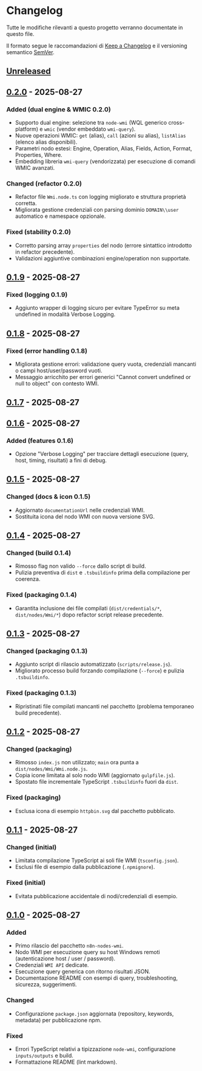 # Changelog

Tutte le modifiche rilevanti a questo progetto verranno documentate in questo file.

Il formato segue le raccomandazioni di [Keep a Changelog](https://keepachangelog.com/it/1.1.0/) e il versioning semantico [SemVer](https://semver.org/lang/it/).

## [Unreleased]

## [0.2.0] - 2025-08-27

### Added (dual engine & WMIC 0.2.0)

- Supporto dual engine: selezione tra `node-wmi` (WQL generico cross-platform) e `wmic` (vendor embeddato `wmi-query`).
- Nuove operazioni WMIC: `get` (alias), `call` (azioni su alias), `listAlias` (elenco alias disponibili).
- Parametri nodo estesi: Engine, Operation, Alias, Fields, Action, Format, Properties, Where.
- Embedding libreria `wmi-query` (vendorizzata) per esecuzione di comandi WMIC avanzati.

### Changed (refactor 0.2.0)

- Refactor file `Wmi.node.ts` con logging migliorato e struttura proprietà corretta.
- Migliorata gestione credenziali con parsing dominio `DOMAIN\\user` automatico e namespace opzionale.

### Fixed (stability 0.2.0)

- Corretto parsing array `properties` del nodo (errore sintattico introdotto in refactor precedente).
- Validazioni aggiuntive combinazioni engine/operation non supportate.

## [0.1.9] - 2025-08-27

### Fixed (logging 0.1.9)

- Aggiunto wrapper di logging sicuro per evitare TypeError su meta undefined in modalità Verbose Logging.

## [0.1.8] - 2025-08-27

### Fixed (error handling 0.1.8)

- Migliorata gestione errori: validazione query vuota, credenziali mancanti o campi host/user/password vuoti.
- Messaggio arricchito per errori generici "Cannot convert undefined or null to object" con contesto WMI.

## [0.1.7] - 2025-08-27

## [0.1.6] - 2025-08-27

### Added (features 0.1.6)

- Opzione "Verbose Logging" per tracciare dettagli esecuzione (query, host, timing, risultati) a fini di debug.

## [0.1.5] - 2025-08-27

### Changed (docs & icon 0.1.5)

- Aggiornato `documentationUrl` nelle credenziali WMI.
- Sostituita icona del nodo WMI con nuova versione SVG.

## [0.1.4] - 2025-08-27

### Changed (build 0.1.4)

- Rimosso flag non valido `--force` dallo script di build.
- Pulizia preventiva di `dist` e `.tsbuildinfo` prima della compilazione per coerenza.

### Fixed (packaging 0.1.4)

- Garantita inclusione dei file compilati (`dist/credentials/*`, `dist/nodes/Wmi/*`) dopo refactor script release precedente.

## [0.1.3] - 2025-08-27

### Changed (packaging 0.1.3)

- Aggiunto script di rilascio automatizzato (`scripts/release.js`).
- Migliorato processo build forzando compilazione (`--force`) e pulizia `.tsbuildinfo`.

### Fixed (packaging 0.1.3)

- Ripristinati file compilati mancanti nel pacchetto (problema temporaneo build precedente).

## [0.1.2] - 2025-08-27

### Changed (packaging)

- Rimosso `index.js` non utilizzato; `main` ora punta a `dist/nodes/Wmi/Wmi.node.js`.
- Copia icone limitata al solo nodo WMI (aggiornato `gulpfile.js`).
- Spostato file incrementale TypeScript `.tsbuildinfo` fuori da `dist`.

### Fixed (packaging)

- Esclusa icona di esempio `httpbin.svg` dal pacchetto pubblicato.


## [0.1.1] - 2025-08-27

### Changed (initial)

- Limitata compilazione TypeScript ai soli file WMI (`tsconfig.json`).
- Esclusi file di esempio dalla pubblicazione (`.npmignore`).

### Fixed (initial)

- Evitata pubblicazione accidentale di nodi/credenziali di esempio.

## [0.1.0] - 2025-08-27

### Added

- Primo rilascio del pacchetto `n8n-nodes-wmi`.
- Nodo WMI per esecuzione query su host Windows remoti (autenticazione host / user / password).
- Credenziali `WMI API` dedicate.
- Esecuzione query generica con ritorno risultati JSON.
- Documentazione README con esempi di query, troubleshooting, sicurezza, suggerimenti.

### Changed

- Configurazione `package.json` aggiornata (repository, keywords, metadata) per pubblicazione npm.

### Fixed

- Errori TypeScript relativi a tipizzazione `node-wmi`, configurazione `inputs/outputs` e build.
- Formattazione README (lint markdown).

[Unreleased]: https://github.com/zampierid4p/n8n-nodes-wmi/compare/v0.2.0...HEAD
[0.2.0]: https://github.com/zampierid4p/n8n-nodes-wmi/compare/v0.1.9...v0.2.0
[0.1.9]: https://github.com/zampierid4p/n8n-nodes-wmi/compare/v0.1.8...v0.1.9
[0.1.8]: https://github.com/zampierid4p/n8n-nodes-wmi/compare/v0.1.7...v0.1.8
[0.1.7]: https://github.com/zampierid4p/n8n-nodes-wmi/compare/v0.1.6...v0.1.7
[0.1.6]: https://github.com/zampierid4p/n8n-nodes-wmi/compare/v0.1.5...v0.1.6
[0.1.5]: https://github.com/zampierid4p/n8n-nodes-wmi/compare/v0.1.4...v0.1.5
[0.1.4]: https://github.com/zampierid4p/n8n-nodes-wmi/compare/v0.1.3...v0.1.4
[0.1.3]: https://github.com/zampierid4p/n8n-nodes-wmi/compare/v0.1.2...v0.1.3
[0.1.2]: https://github.com/zampierid4p/n8n-nodes-wmi/compare/v0.1.1...v0.1.2
[0.1.1]: https://github.com/zampierid4p/n8n-nodes-wmi/compare/v0.1.0...v0.1.1
[0.1.0]: https://github.com/zampierid4p/n8n-nodes-wmi/releases/tag/v0.1.0
